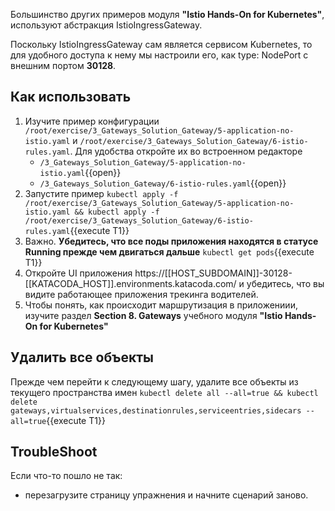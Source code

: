 Большинство других примеров модуля **"Istio Hands-On for Kubernetes"**, используют абстракция IstioIngressGateway. 

Поскольку IstioIngressGateway сам является сервисом Kubernetes, то для удобного доступа к нему мы настроили его, как type: NodePort с внешним портом  **30128**.

## Как использовать

1. Изучите пример конфигурации `/root/exercise/3_Gateways_Solution_Gateway/5-application-no-istio.yaml` и `/root/exercise/3_Gateways_Solution_Gateway/6-istio-rules.yaml`. Для удобства откройте их во встроенном редакторе 
    * `/3_Gateways_Solution_Gateway/5-application-no-istio.yaml`{{open}}
    * `/3_Gateways_Solution_Gateway/6-istio-rules.yaml`{{open}}
1. Запустите пример `kubectl apply -f /root/exercise/3_Gateways_Solution_Gateway/5-application-no-istio.yaml && kubectl apply -f /root/exercise/3_Gateways_Solution_Gateway/6-istio-rules.yaml`{{execute T1}}
1. Важно. **Убедитесь, что все поды приложения находятся в статусе Running прежде чем двигаться дальше** `kubectl get pods`{{execute T1}}
1. Откройте UI приложения https://[[HOST_SUBDOMAIN]]-30128-[[KATACODA_HOST]].environments.katacoda.com/ и убедитесь, что вы видите работающее приложения трекинга водителей.
1. Чтобы понять, как происходит маршрутизация в приложениии, изучите раздел **Section 8. Gateways** учебного модуля **"Istio Hands-On for Kubernetes"**

## Удалить вcе объекты

Прежде чем перейти к следующему шагу, удалите все объекты из текущего пространства имен `kubectl delete all --all=true && kubectl delete gateways,virtualservices,destinationrules,serviceentries,sidecars --all=true`{{execute T1}}

## TroubleShoot

Если что-то пошло не так:

* перезагрузите страницу упражнения и начните сценарий заново.
